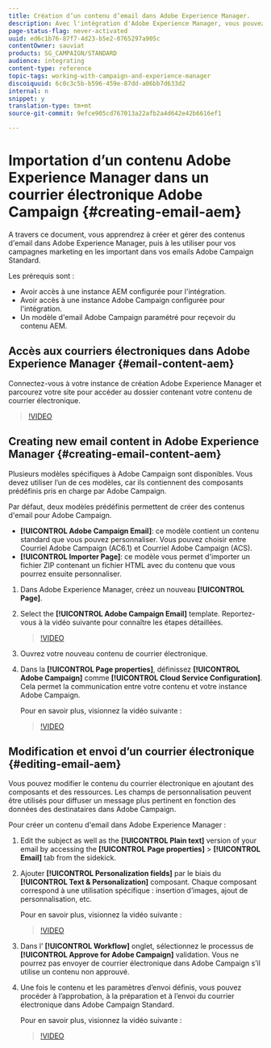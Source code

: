 ```yaml
---
title: Création d’un contenu d’email dans Adobe Experience Manager.
description: Avec l'intégration d'Adobe Experience Manager, vous pouvez créer du contenu directement dans AEM et l'utiliser ultérieurement dans Adobe Campaign.
page-status-flag: never-activated
uuid: ed6c1b76-87f7-4d23-b5e2-0765297a905c
contentOwner: sauviat
products: SG_CAMPAIGN/STANDARD
audience: integrating
content-type: reference
topic-tags: working-with-campaign-and-experience-manager
discoiquuid: 6c0c3c5b-b596-459e-87dd-a06bb7d633d2
internal: n
snippet: y
translation-type: tm+mt
source-git-commit: 9efce905cd767013a22afb2a4d642e42b6616ef1

---
```



# Importation d’un contenu Adobe Experience Manager dans un courrier électronique Adobe Campaign {#creating-email-aem}

A travers ce document, vous apprendrez à créer et gérer des contenus d&#39;email dans Adobe Experience Manager, puis à les utiliser pour vos campagnes marketing en les important dans vos emails Adobe Campaign Standard.

Les prérequis sont :

* Avoir accès à une instance AEM configurée pour l&#39;intégration.
* Avoir accès à une instance Adobe Campaign configurée pour l&#39;intégration.
* Un modèle d&#39;email Adobe Campaign paramétré pour reçevoir du contenu AEM.

## Accès aux courriers électroniques dans Adobe Experience Manager {#email-content-aem}

Connectez-vous à votre instance de création Adobe Experience Manager et parcourez votre site pour accéder au dossier contenant votre contenu de courrier électronique.

>[!VIDEO](https://images-tv.adobe.com/mpcv3/2674d459-d57b-413b-9d34-9fd941666023_1575035768.854x480at800_h264.mp4)

## Creating new email content in Adobe Experience Manager {#creating-email-content-aem}

Plusieurs modèles spécifiques à Adobe Campaign sont disponibles. Vous devez utiliser l’un de ces modèles, car ils contiennent des composants prédéfinis pris en charge par Adobe Campaign.

Par défaut, deux modèles prédéfinis permettent de créer des contenus d&#39;email pour Adobe Campaign.

* **[!UICONTROL Adobe Campaign Email]**: ce modèle contient un contenu standard que vous pouvez personnaliser. Vous pouvez choisir entre Courriel Adobe Campaign (AC6.1) et Courriel Adobe Campaign (ACS).
* **[!UICONTROL Importer Page]**: ce modèle vous permet d&#39;importer un fichier ZIP contenant un fichier HTML avec du contenu que vous pourrez ensuite personnaliser.

1. Dans Adobe Experience Manager, créez un nouveau **[!UICONTROL Page]**.

1. Select the **[!UICONTROL Adobe Campaign Email]** template. Reportez-vous à la vidéo suivante pour connaître les étapes détaillées.
   >[!VIDEO](https://video.tv.adobe.com/v/29997)

1. Ouvrez votre nouveau contenu de courrier électronique.

1. Dans la **[!UICONTROL Page properties]**, définissez **[!UICONTROL Adobe Campaign]** comme **[!UICONTROL Cloud Service Configuration]**. Cela permet la communication entre votre contenu et votre instance Adobe Campaign.

   Pour en savoir plus, visionnez la vidéo suivante :

   >[!VIDEO](https://video.tv.adobe.com/v/29999)

## Modification et envoi d’un courrier électronique {#editing-email-aem}

Vous pouvez modifier le contenu du courrier électronique en ajoutant des composants et des ressources. Les champs de personnalisation peuvent être utilisés pour diffuser un message plus pertinent en fonction des données des destinataires dans Adobe Campaign.

Pour créer un contenu d&#39;email dans Adobe Experience Manager :

1. Edit the subject as well as the **[!UICONTROL Plain text]** version of your email by accessing the **[!UICONTROL Page properties]** > **[!UICONTROL Email]** tab from the sidekick.

1. Ajouter **[!UICONTROL Personalization fields]** par le biais du **[!UICONTROL Text & Personalization]** composant. Chaque composant correspond à une utilisation spécifique : insertion d’images, ajout de personnalisation, etc.

   Pour en savoir plus, visionnez la vidéo suivante :
   >[!VIDEO](https://video.tv.adobe.com/v/29998)

1. Dans l’ **[!UICONTROL Workflow]** onglet, sélectionnez le processus de **[!UICONTROL Approve for Adobe Campaign]** validation. Vous ne pourrez pas envoyer de courrier électronique dans Adobe Campaign s’il utilise un contenu non approuvé.

1. Une fois le contenu et les paramètres d’envoi définis, vous pouvez procéder à l’approbation, à la préparation et à l’envoi du courrier électronique dans Adobe Campaign Standard.

   Pour en savoir plus, visionnez la vidéo suivante :

   >[!VIDEO](https://video.tv.adobe.com/v/23721)
